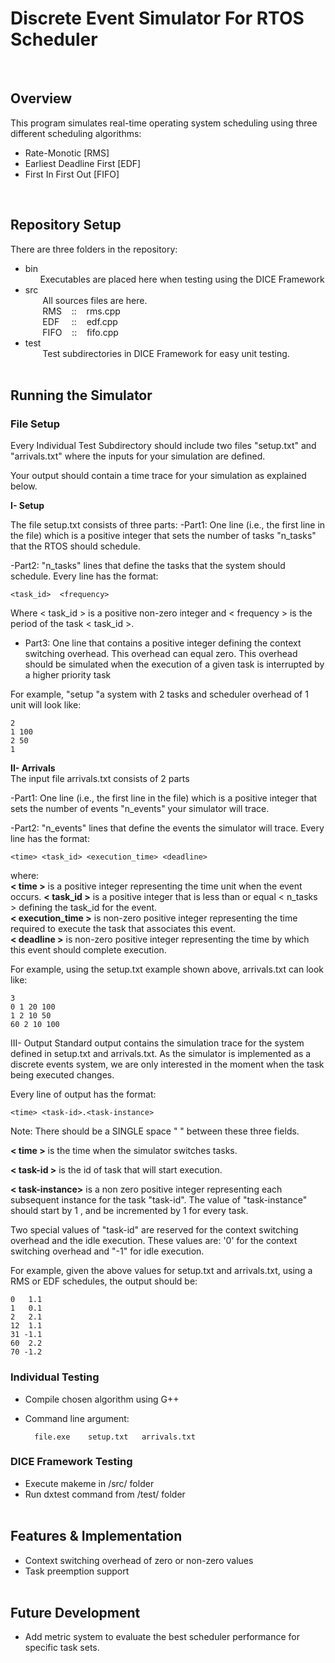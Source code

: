 # Discrete Event Simulator For RTOS Scheduler
  
&nbsp;&nbsp;&nbsp;&nbsp;&nbsp;&nbsp;

## Overview
This program simulates real-time operating system scheduling using three different scheduling algorithms:   
- Rate-Monotic [RMS]
- Earliest Deadline First [EDF]
- First In First Out [FIFO]
  
&nbsp;&nbsp;&nbsp;&nbsp;&nbsp;&nbsp;

## Repository Setup
There are three folders in the repository:
- bin  
&nbsp;&nbsp;&nbsp;&nbsp;&nbsp;&nbsp;Executables are placed here when testing using the DICE Framework
- src   
&nbsp;&nbsp;&nbsp;&nbsp;&nbsp;&nbsp;
All sources files are here.  
&nbsp;&nbsp;&nbsp;&nbsp;&nbsp;&nbsp;
RMS &nbsp;&nbsp;&nbsp;:: &nbsp;&nbsp;&nbsp;rms.cpp  
&nbsp;&nbsp;&nbsp;&nbsp;&nbsp;&nbsp;
EDF &nbsp;&nbsp;&nbsp;&nbsp;:: &nbsp;&nbsp;&nbsp;edf.cpp  
&nbsp;&nbsp;&nbsp;&nbsp;&nbsp;&nbsp;
FIFO &nbsp;&nbsp;&nbsp;:: &nbsp;&nbsp;&nbsp;fifo.cpp  
- test  
&nbsp;&nbsp;&nbsp;&nbsp;&nbsp;&nbsp;
Test subdirectories in DICE Framework for easy unit testing.  
&nbsp;&nbsp;&nbsp;&nbsp;&nbsp;&nbsp;

## Running the Simulator
### File Setup

Every Individual Test Subdirectory should include two files "setup.txt" and
"arrivals.txt" where the inputs for your simulation are defined. 

Your output should contain a time trace for your simulation as explained below. 

<b>I- Setup</b>  

The file setup.txt consists of three parts:
 -Part1: One line (i.e., the first line in the file) which is a positive
integer that sets the number of tasks "n_tasks" that the RTOS should schedule.

 -Part2: "n_tasks" lines that define the tasks that the system should schedule.
Every line has the format:

    <task_id>  <frequency>

Where < task_id > is a positive non-zero integer and < frequency > is the period
of the task < task_id >.

 - Part3: One line that contains a positive integer defining the context
   switching overhead. This overhead can equal zero. This overhead should be
   simulated when the execution of a given task is interrupted by a higher
   priority task


For example, "setup "a system with 2 tasks and scheduler overhead of 1 unit
will look like:    

    2  
    1 100  
    2 50   
    1  


<b>II- Arrivals</b>  
The input file arrivals.txt consists of 2 parts 

 -Part1: One line (i.e., the first line in the file) which is a positive
integer that sets the number of events "n_events" your simulator will trace.

 -Part2: "n_events" lines that define the events the simulator will trace.
Every line has the format: 

    <time> <task_id> <execution_time> <deadline>

where:  
<b>< time ></b> is a positive integer representing the time unit when the event occurs. 
<b>< task_id ></b> is a positive integer that is less than or equal < n_tasks > defining the task_id for the event.  
<b>< execution_time ></b> is non-zero positive integer representing the time required to execute the task that associates this event.  
<b>< deadline ></b> is non-zero positive integer representing the time by which this
event should complete execution.

For example, using the setup.txt example shown above, arrivals.txt can look like:  

    3  
    0 1 20 100  
    1 2 10 50  
    60 2 10 100  

III- Output 
Standard output contains the simulation trace for the system defined in
setup.txt and arrivals.txt. As the simulator is implemented as a discrete
events system, we are only interested in the moment when the task being
executed changes.  

Every line of output has the format:

    <time> <task-id>.<task-instance>

Note: There should be a SINGLE space " " between these three fields.

<b>< time ></b> is the time when the simulator switches tasks. 

<b>< task-id ></b> is the id of task that will start execution.

<b>< task-instance></b> is a non zero positive integer representing each subsequent
instance for the task "task-id". The value of "task-instance" should start by 1
, and be incremented by 1 for every task.  

Two special values of "task-id" are reserved for the context switching overhead and the
idle execution. These values are: '0' for the context switching overhead and "-1" for
idle execution.

For example, given the above values for setup.txt and arrivals.txt, using a RMS or EDF schedules, the output should be:  
   

    0   1.1  
    1   0.1  
    2   2.1  
    12  1.1  
    31 -1.1  
    60  2.2  
    70 -1.2

### Individual Testing
- Compile chosen algorithm using G++
- Command line argument:   

        file.exe    setup.txt   arrivals.txt

### DICE Framework Testing
- Execute makeme in /src/ folder
- Run dxtest command from /test/ folder  
&nbsp;&nbsp;&nbsp;&nbsp;&nbsp;&nbsp;

## Features & Implementation 
- Context switching overhead of zero or non-zero values
- Task preemption support  
&nbsp;&nbsp;&nbsp;&nbsp;&nbsp;&nbsp;

## Future Development
- Add metric system to evaluate the best scheduler performance for specific task sets.

